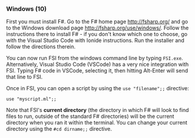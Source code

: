### Windows (10)

First you must install F#. Go to the F# home page http://fsharp.org/ and go to the Windows download page http://fsharp.org/use/windows/. Follow the instructions there to install F# - if you don't know which one to choose, go with the Visual Studio Code with Ionide instructions. Run the installer and follow the directions therein.

You can now run FSI from the windows command line by typing `FSI.exe`. Alternatively,
Visual Studio Code (VSCode) has a very nice integration with FSI. Typing F# code in VSCode, selecting it, then hitting Alt-Enter will send that line to FSI.

Once in FSI, you can open a script by using the `use "filename";;` directive:

```
use "myscript.ml";;
```

Note that FSI's **current directory** (the directory in which F# will look to find files to run, outside of the standard F# directories) will be the current directory when you ran it within the terminal. You can change your current directory using the `#cd dirname;;` directive.